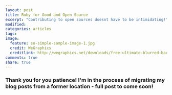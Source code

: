 ```yaml
---
layout: post
title: Ruby for Good and Open Source
excerpt: "Contributing to open sources doesnt have to be intimidating!"
modified:
categories: articles
tags:
image:
  feature: so-simple-sample-image-1.jpg
  credit: WeGraphics
  creditlink: http://wegraphics.net/downloads/free-ultimate-blurred-background-pack/
comments: true
share: true
---
```


### Thank you for you patience! I'm in the process of migrating my blog posts from a former location - full post to come soon!

<!-- How to get into open source? I’m really excited about Ruby for Good this year because it will afford me an entry point into open source! let’s face it: contributing to open source is intimidating! I also want it to be reflective of my interests because it’s my free time I’m spending contributing so I definitely want to enjoy myself! -->